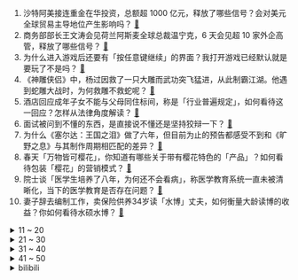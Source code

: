1. 沙特阿美接连重金在华投资，总额超 1000 亿元，释放了哪些信号？会对美元全球贸易主导地位产生影响吗？ [:link:](https://www.zhihu.com/question/592364559)
2. 商务部部长王文涛会见荷兰阿斯麦全球总裁温宁克，6 天会见超 10 家外企高管，释放了哪些信号？ [:link:](https://www.zhihu.com/question/592426290)
3. 为什么进入游戏后还要有「按任意键继续」的界面？我打开游戏已经默认就是要玩了不是吗？ [:link:](https://www.zhihu.com/question/592107474)
4. 《神雕侠侣》中，杨过因救了一只大雕而武功突飞猛进，从此制霸江湖。他遇到蛇雕大战时，为何救雕不救蛇呢？ [:link:](https://www.zhihu.com/question/584916890)
5. 酒店回应成年子女不能与父母同住标间，称是「行业普遍规定」，如何看待这一回应？怎样从法律角度解读？ [:link:](https://www.zhihu.com/question/592498525)
6. 面试被问到不懂的东西，是直接说不懂还是坚持狡辩一下？ [:link:](https://www.zhihu.com/question/537844401)
7. 为什么《塞尔达：王国之泪》做了六年，但目前为止的预告都感受不到和《旷野之息》与其制作周期相匹配的差异？ [:link:](https://www.zhihu.com/question/591093839)
8. 春天「万物皆可樱花」，你知道有哪些关于带有樱花特色的「产品」？如何看待包装「樱花」的营销模式？ [:link:](https://www.zhihu.com/question/591579970)
9. 院士谈「医学生培养了八年，为何还不会看病」，称医学教育系统一直未被清晰化，当下的医学教育是否存在问题？ [:link:](https://www.zhihu.com/question/592318182)
10. 妻子辞去编制工作，卖保险供养34岁读「水博」丈夫，如何衡量大龄读博的收益？你如何看待水硕水博？ [:link:](https://www.zhihu.com/question/592312253)
<details>
<summary>11 ~ 20</summary>

11. 硅谷银行美股盘前复牌跌超 97%，签名银行美股盘前复牌跌超 99%，哪些信息值得关注？ [:link:](https://www.zhihu.com/question/592439279)
12. 阿里巴巴将设立六大业务集团，或将独立上市，阿里巴巴集团全面实行控股公司管理，如何解读？ [:link:](https://www.zhihu.com/question/592382795)
13. 95 后父亲为割肝救女，暴瘦 40 斤减掉脂肪肝后移植成功，从医学角度分析此行为会存在风险吗？ [:link:](https://www.zhihu.com/question/592114502)
14. 《王者荣耀》主播「新之助」的百里守约有没有开挂？ [:link:](https://www.zhihu.com/question/591953359)
15. 《火影忍者》为什么同为木叶精英上忍，阿斯玛比卡卡西和凯弱那么多？ [:link:](https://www.zhihu.com/question/591613400)
16. 秦刚表示中方愿率先签署《东南亚无核武器区条约》议定书，这释放了哪些信号？ [:link:](https://www.zhihu.com/question/592303399)
17. 如何看待黄磊、孙莉回应买热搜及黄多多的相关争议，称「从未买过热搜」？ [:link:](https://www.zhihu.com/question/592183204)
18. 为什么使用 Steam 之后就开始不由自主地买正版游戏？ [:link:](https://www.zhihu.com/question/40689356)
19. Faker 谈拒绝海外队伍天价 offer「我想留在电竞最出色的联赛中」，对此你有什么想说？ [:link:](https://www.zhihu.com/question/592323081)
20. B 站全力推广《三体》动画，收官播放量却不达 8 亿，是否与动画宣发部门不懂二次元有关？ [:link:](https://www.zhihu.com/question/591794642)
</details>
<details>
<summary>21 ~ 30</summary>

21. 有没有一首歌让你单曲循环很久? [:link:](https://www.zhihu.com/question/592052043)
22. 美媒称美国将向墨西哥下最后通牒「若不调整能源政策，或加征数十亿美元关税」，如何评价这一举措？ [:link:](https://www.zhihu.com/question/592336647)
23. 电视剧《庆余年》中，庆帝为什么一直隐藏自己大宗师的身份？ [:link:](https://www.zhihu.com/question/499720106)
24. TES 上单选手 Qingtian 改 ID 为「转身离开」，他要转会还是替补？如何评价他本赛季表现？ [:link:](https://www.zhihu.com/question/592322222)
25. 如何看待华为将在4月份发布聊天 AI大模型「盘古 NLP」？ [:link:](https://www.zhihu.com/question/592257844)
26. 《塞尔达传说：王国之泪》3 月 28 日公布新游戏实机视频，有哪些新信息值得关注？ [:link:](https://www.zhihu.com/question/592419514)
27. 申请了劳动仲裁，没钱请律师，万一开庭，请问一个人要准备什么话术? [:link:](https://www.zhihu.com/question/585167446)
28. 从路边捡到的花花草草，除了标本，还可以带着孩子做哪些趣味手工？ [:link:](https://www.zhihu.com/question/589885992)
29. 《黑暗荣耀》李莎拉扮演者金赫拉靠眼睛拿下角色，你对她在剧中的表演有何评价？ [:link:](https://www.zhihu.com/question/591042446)
30. 婴儿整天在房间有什么弊端？ [:link:](https://www.zhihu.com/question/576153121)
</details>
<details>
<summary>31 ~ 40</summary>

31. 带孩子去逛植物园，有哪些既有趣又不费爸妈的「逛园」妙招？ [:link:](https://www.zhihu.com/question/589885836)
32. 《英雄联盟》哪个英雄的台词听起来最让人难过？ [:link:](https://www.zhihu.com/question/406374873)
33. 读书博主以「炸裂封神、一生必读」标题博眼球，更有甚者分享读书变现攻略，「快餐」时代我们需要怎样的阅读？ [:link:](https://www.zhihu.com/question/592134954)
34. 当孩子拒绝我选的衣服时，我该怎么办呢？ [:link:](https://www.zhihu.com/question/589234554)
35. 可乐热量那么高，为什么喝可乐却喝不饱？ [:link:](https://www.zhihu.com/question/590978913)
36. 造黄谣难止，是否因为造谣成本太低？推动建立惩罚性赔偿机制能否增加违法成本？ [:link:](https://www.zhihu.com/question/591501334)
37. 《海贼王》中的索隆牙掉光了还能三刀流吗？ [:link:](https://www.zhihu.com/question/591704921)
38. 「副业」是不是年轻人搞钱的一条弯路？ [:link:](https://www.zhihu.com/question/592107684)
39. 你会在平时生活中给自己买鲜花吗？ [:link:](https://www.zhihu.com/question/591916628)
40. 3 月 29 日微信、QQ 出现功能异常，可能是什么原因导致？有哪些影响？ [:link:](https://www.zhihu.com/question/592503441)
</details>
<details>
<summary>41 ~ 50</summary>

41. 世界首枚 3D 打印火箭未进入轨道， 3D 打印火箭目前存在哪些问题？ [:link:](https://www.zhihu.com/question/591397511)
42. 健身会所受伤事件多次被曝，健身热下的私教行业应如何发展？怎样规避危险的「速成式私教」？ [:link:](https://www.zhihu.com/question/591995433)
43. 慢性肾病逐渐年轻化，尿毒症患者的治疗经历是怎样的？为什么对透析患者们来说「水是『毒药』」？ [:link:](https://www.zhihu.com/question/592165041)
44. 如果核污染遍布全球，会不会进化出以核辐射为驱动能量的生物？ [:link:](https://www.zhihu.com/question/591960128)
45. 微信视频号将发布付费订阅、评论区广告分成功能，如何看待其商业前景？ [:link:](https://www.zhihu.com/question/592450451)
46. 甘肃将为兰州牛肉拉面「立法」，此举会带来哪些影响？你喜欢吃兰州牛肉拉面吗？ [:link:](https://www.zhihu.com/question/592089254)
47. 德国交通业举行全国大罢工，30 多万人参与，多地航班取消火车停运，数百万旅客受影响，哪些原因导致的？ [:link:](https://www.zhihu.com/question/592294752)
48. 你有过被谣言伤害的经历吗？是如何应对的？有哪些经验分享？ [:link:](https://www.zhihu.com/question/591501750)
49. 原神哪些剧情或处境让你感觉有恐怖元素？ [:link:](https://www.zhihu.com/question/547409779)
50. 将来如果不以钢琴为职业，现在为什么还让孩子辛苦练琴？ [:link:](https://www.zhihu.com/question/586432085)
</details><details>
<summary>bilibili</summary>

1. 【何同学】我们做了一台中文打字机... [:link:](//www.bilibili.com/video/BV1Sk4y1471G)
2. 你画你的我猜我的（3） [:link:](//www.bilibili.com/video/BV1Zk4y147qs)
3. 做人没必要太正常 [:link:](//www.bilibili.com/video/BV1AX4y1o7Qj)
4. 狗是谁？（3） [:link:](//www.bilibili.com/video/BV1vN411K7e9)
5. 凌晨出门寻觅！好吃痛哭流涕！ [:link:](//www.bilibili.com/video/BV1hN411K7fq)
6. 下棋 逃脱的关键在于 有没有一个人在远方等你 [:link:](//www.bilibili.com/video/BV1EL411R7iq)
7. 当北方人第一次走进广东村里的早茶店时... [:link:](//www.bilibili.com/video/BV1PN411T7Pt)
8. 我裂开 [:link:](//www.bilibili.com/video/BV1Vv4y1V7uR)
9. 【IGN】《塞尔达传说 王国之泪》实机演示 [:link:](//www.bilibili.com/video/BV1oT411z7Hp)
10. 街头邀请陌生人撕标签 [:link:](//www.bilibili.com/video/BV1Bh411V7KU)
<details>
<summary>11 ~ 20</summary>

11. 现在小龙虾团购如此之便宜，便宜到你看完还想再吃吗？一分价钱一分货，便宜真的没好货！ [:link:](//www.bilibili.com/video/BV1Pc411L7Zh)
12. 粉丝不会化妆 明星化妆师在线改妆 [:link:](//www.bilibili.com/video/BV1Ek4y147yK)
13. 我是新手，该买什么相机？从2k到4w，年度相机大盘点！ [:link:](//www.bilibili.com/video/BV1tg4y1371e)
14. 《明日方舟》2023「音律联觉-愚夜密函」先导预告 [:link:](//www.bilibili.com/video/BV1CV4y1D77S)
15. 几块破纸板能做出什么大片......卧槽？！？！ [:link:](//www.bilibili.com/video/BV1uo4y1x7zw)
16. 走100米就给500块！这些被百米路困住的人，把我看哭了 ...... [:link:](//www.bilibili.com/video/BV14L411X7ys)
17. 这不是全国统一的吗？！ [:link:](//www.bilibili.com/video/BV13c411L7gB)
18. 祖 传 技 能 [:link:](//www.bilibili.com/video/BV1zv4y1G7JH)
19. 在现实中制作岩浆怎么那么难呐，蠢失败了！【非科普/娱乐视频】 [:link:](//www.bilibili.com/video/BV1th411G7HS)
20. 大臣是铃芽的隐喻？《铃芽之旅》深度解读，新海诚的灾难哲学与人情温暖 [:link:](//www.bilibili.com/video/BV1Y84y137AC)
</details>
<details>
<summary>21 ~ 30</summary>

21. 这次，你的硬币可以兑换成真的了！ [:link:](//www.bilibili.com/video/BV1EM4y1z7LZ)
22. 二次元的孤独 [:link:](//www.bilibili.com/video/BV1zg4y1W7WQ)
23. 【STN快报第七季09】生化危机5re发售后，非洲黑人都消失了 [:link:](//www.bilibili.com/video/BV1Ko4y1W7G2)
24. 能不能在法庭上整活（7） [:link:](//www.bilibili.com/video/BV14s4y1J7nG)
25. 《上下五千年》带解析，建议逐帧观看～ [:link:](//www.bilibili.com/video/BV1Rc41157go)
26. 有点摆烂，又有点积极 [:link:](//www.bilibili.com/video/BV11s4y1S7R7)
27. 当你跨越4000公里去找女朋友...... [:link:](//www.bilibili.com/video/BV1dN411K7Pm)
28. 西游记里根本没有小白饼，难道我们都被骗了？ [:link:](//www.bilibili.com/video/BV18X4y1o7AN)
29. 微醺版《百年孤寂》 [:link:](//www.bilibili.com/video/BV1gg4y1s7jN)
30. 大伙认为主任A是真主任还是主任B呢？ [:link:](//www.bilibili.com/video/BV1R24y177p6)
</details>
<details>
<summary>31 ~ 40</summary>

31. 优 美 的 南 京 话 [:link:](//www.bilibili.com/video/BV1Co4y1s7mV)
32. 【秋山】拖更一年，我把游戏带进现实，MC工作台极致还原 [:link:](//www.bilibili.com/video/BV1YT411z7p8)
33. 我攻略了老板最喜欢的女人！！！ [:link:](//www.bilibili.com/video/BV1wM4y1U7sV)
34. 对话，新海诚！！！！！！ [:link:](//www.bilibili.com/video/BV1rk4y1x7A2)
35. 再见！真新镇的小智和皮卡丘，感谢26以来的陪伴【宝可梦最终章动画完结MAD】 [:link:](//www.bilibili.com/video/BV1GL411X78G)
36. 打开格局！这些东西远比想象大！ [:link:](//www.bilibili.com/video/BV1cX4y1R7gY)
37. 6年了 一路走来 终于到达埃菲尔铁塔 [:link:](//www.bilibili.com/video/BV1DX4y1d7nL)
38. 峰哥抵达泰国北部，马上进入金三角 [:link:](//www.bilibili.com/video/BV1cM4y1U7bc)
39. 10只龙虾熬一颗糖果 吃一口有多神奇？ [:link:](//www.bilibili.com/video/BV1mT411z77h)
40. 用百斤牛骨架熬汤，乔老爷出摊，请大家吃牛肉面 [:link:](//www.bilibili.com/video/BV1PV4y197G6)
</details>
<details>
<summary>41 ~ 50</summary>

41. 服务器刚开服一周竟然就遭遇了毁灭式攻击！！！！ [:link:](//www.bilibili.com/video/BV1E24y177gt)
42. 破防！不要跟女友玩这些刺激游戏…因为她根本玩不起！ [:link:](//www.bilibili.com/video/BV1Ms4y1J7eT)
43. 孩子...你的理解太超前了！ [:link:](//www.bilibili.com/video/BV1hg4y137di)
44. 没有艺人能从这次的微博之夜中生还！情商再高也不行！ [:link:](//www.bilibili.com/video/BV1GX4y1R7Qn)
45. 可他大大方方跳女团舞的样子真的很迷人诶 [:link:](//www.bilibili.com/video/BV1yk4y1478A)
46. 哪个才是动物的真实叫声？！ [:link:](//www.bilibili.com/video/BV1184y1u7ud)
47. 我是如何快速学习一个领域的 [:link:](//www.bilibili.com/video/BV11o4y1s7VY)
48. 四川，它...它复活了！！ [:link:](//www.bilibili.com/video/BV1Tg4y1s7YP)
49. 奶爆新番！四月最值得期待的10部动画！快醒醒这次真的能看了！【泛式】 [:link:](//www.bilibili.com/video/BV1LN411K78D)
50. “短短的二分十六秒，却是小黄的一生” [:link:](//www.bilibili.com/video/BV13g4y1s7rw)
</details>
<details>
<summary>51 ~ 60</summary>

51. IVE回归先行曲Kitsch MV公开 [:link:](//www.bilibili.com/video/BV1pk4y147wQ)
52. 三年之约！极致还原！《铃芽之旅》真人版！ [:link:](//www.bilibili.com/video/BV1xk4y147oL)
53. SJ金希澈妆造师打造我成千禧年男爱豆 [:link:](//www.bilibili.com/video/BV1FT41167JP)
54. 学校体测 [:link:](//www.bilibili.com/video/BV1Lh411V7tp)
55. 王老菊教你搜车 [:link:](//www.bilibili.com/video/BV1Wm4y1r7qr)
56. 女 大 学 生 求 偶 日 常 [:link:](//www.bilibili.com/video/BV1KL411S7g2)
57. 上镜丑？我研究了易梦玲拍照法️...发现90%模特竟然都这么拍！ [:link:](//www.bilibili.com/video/BV12L411Q7Pk)
58. 当我们在校园合唱节中唱你被骗了…… [:link:](//www.bilibili.com/video/BV1mv4y157NA)
59. 【4k/原神/超燃】109天，我做了一个二创 [:link:](//www.bilibili.com/video/BV1AY4y1S7aK)
60. 千万别找有老婆的兄弟pk这些问题啊！ [:link:](//www.bilibili.com/video/BV1NT411z7hM)
</details>
<details>
<summary>61 ~ 70</summary>

61. TA来了！是你们期望的教辅！ [:link:](//www.bilibili.com/video/BV1H24y1773U)
62. 【首次尝试"MV"编舞】 这波属实是起飞了 [:link:](//www.bilibili.com/video/BV1zk4y147sT)
63. 长大后才发现，这么棒的动漫越来越少了…. [:link:](//www.bilibili.com/video/BV1Fs4y1H7Rt)
64. 你写的不是公式，是他们所奉献的一生！（数学物理史年表） [:link:](//www.bilibili.com/video/BV1tM411g7fg)
65. 失而复得 泪如雨下 [:link:](//www.bilibili.com/video/BV1ao4y1p7HC)
66. 口碑炸裂《僵尸》，它恐怖、文艺、扎心，它是中国最后一部僵尸片 [:link:](//www.bilibili.com/video/BV1VL411R7gv)
67. 跳个舞放松一下脖子吧 [:link:](//www.bilibili.com/video/BV1kv4y157ZA)
68. 【原神】种门这么好玩真是抱歉❤️ [:link:](//www.bilibili.com/video/BV12c411L7Fk)
69. 学校不让带漫画？老子自己画 [:link:](//www.bilibili.com/video/BV1gv4y157jb)
70. 《老爹户缔》 [:link:](//www.bilibili.com/video/BV1km4y1671d)
</details>
<details>
<summary>71 ~ 80</summary>

71. 全网首试，8辆车同步外放搞一场3D环绕音乐会！ [:link:](//www.bilibili.com/video/BV1UM4y1m7L9)
72. 不要再问我！中国好还是意大利好，萝卜青菜各有所爱 [:link:](//www.bilibili.com/video/BV1p84y1g7mB)
73. 大型纪录片-《文森特传奇》 [:link:](//www.bilibili.com/video/BV1Ck4y1x7vD)
74. 造谣一张嘴，辟谣打断他的腿 [:link:](//www.bilibili.com/video/BV1YM411g7uH)
75. 消防局如何点燃旧金山？【神奇组织05】 [:link:](//www.bilibili.com/video/BV1Ug4y1W7KB)
76. 一个小动作，彻底解决你的“不想学习” [:link:](//www.bilibili.com/video/BV1sX4y1o7VM)
77. 这师资力量确实不一般 [:link:](//www.bilibili.com/video/BV1Am4y1r7aH)
78. 我帮59岁的婆婆完成19岁的少女梦 [:link:](//www.bilibili.com/video/BV1Jg4y137uT)
79. 句句足球，没有一句足球【清华未央学生节】 [:link:](//www.bilibili.com/video/BV1JX4y1o7Mg)
80. 传说中能干掉一整锅米饭的嫩滑鲜虾豆腐煲。 [:link:](//www.bilibili.com/video/BV1FT41167W4)
</details>
<details>
<summary>81 ~ 90</summary>

81. 胖富豪带女同事在东北夜店花四位数找刺激，场面真是太狂野了！【还愿挑战ep20-夜未央disco】 [:link:](//www.bilibili.com/video/BV1k84y1u7Be)
82. 【精卫】完整版丨老子只是太想要份爱这有什么错啊？ [:link:](//www.bilibili.com/video/BV1Fc411j7yJ)
83. 骑行归来在乡村，今天去乡里蹭饭，花30块舒舒服服泡个温泉 [:link:](//www.bilibili.com/video/BV1PT411z7Nv)
84. 发给你第一个想到的人 [:link:](//www.bilibili.com/video/BV1MX4y1o79T)
85. 来一次灵魂之间的交流 [:link:](//www.bilibili.com/video/BV1zX4y1d7NR)
86. 超赞运镜！女生宿舍Love Me Like This灯光运镜版 [:link:](//www.bilibili.com/video/BV18T411q7nb)
87. 我爱我的椅子 [:link:](//www.bilibili.com/video/BV1ss4y1J7be)
88. 深扒奥特曼实体卡后，我感觉氪金手游还是保守了【侦查冰】 [:link:](//www.bilibili.com/video/BV1uN411T7Zw)
89. 女神结婚了却是另有所图？ [:link:](//www.bilibili.com/video/BV1Ys4y1S7xk)
90. 【基德】最可行的地球毁灭方案，总用时1秒 [:link:](//www.bilibili.com/video/BV1Dm4y167ty)
</details>
<details>
<summary>91 ~ 100</summary>

91. 【渊默行动】39登顶  循此苦旅 以达繁星 [:link:](//www.bilibili.com/video/BV1824y1L75U)
92. 丝血反杀两个，这就是西楚老登！ [:link:](//www.bilibili.com/video/BV1Do4y1p7XS)
93. 我们竟然见到Tim Cook啦 | 与Tim Cook一起拜访开发者们 [:link:](//www.bilibili.com/video/BV1ng4y1s7Vc)
94. 纪录片·【中国】从春秋到盛唐（第一季·全12集） [:link:](//www.bilibili.com/video/BV1Zv4y1L7ey)
95. 铃芽之旅有遗憾吗？多少人觉得新海诚变了？深度解读新海诚的创作使命 [:link:](//www.bilibili.com/video/BV1BN411K7fx)
96. 仨战士自助餐3个人吃5份主食？ [:link:](//www.bilibili.com/video/BV1X24y1j7JJ)
97. 根据随手拍的照片，竟然可以锁定拍摄的国家…..地理人的基本素养！！ [:link:](//www.bilibili.com/video/BV1JL411X7mq)
98. 这回证实了啊我嘴真不硬！ [:link:](//www.bilibili.com/video/BV1jL411X7jh)
99. 中国最牛！河南胖东来！逼疯世界500强！超市天花板！妹子迷失在特价美食里！ [:link:](//www.bilibili.com/video/BV1tm4y1r7Fd)
100. 网友在街头偶遇女子追杀鼠鼠 [:link:](//www.bilibili.com/video/BV1cL411S759)
</details></details>